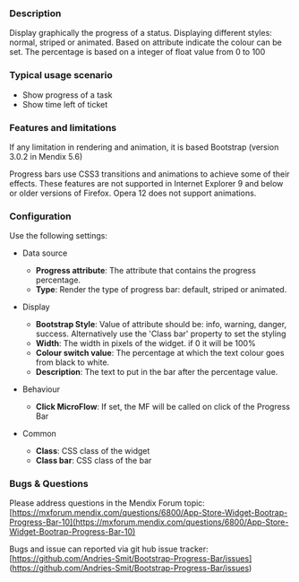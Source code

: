 ### Description

Display graphically the progress of a status. Displaying different styles: normal, striped or animated. Based on attribute indicate the colour can be set. The percentage is based on a integer of float value from 0 to 100

### Typical usage scenario

 * Show progress of a task
 * Show time left of ticket

### Features and limitations

If any limitation in rendering and animation, it is based Bootstrap (version 3.0.2 in Mendix 5.6)

Progress bars use CSS3 transitions and animations to achieve some of their effects. These features are not supported in Internet Explorer 9 and below or older versions of Firefox. Opera 12 does not support animations.

### Configuration  

Use the following settings:

 * Data source
    * **Progress attribute**: The attribute that contains the progress percentage.
    * **Type**: Render the type of progress bar: default, striped or animated.

 * Display
    * **Bootstrap Style**: Value of attribute should be: info, warning, danger, success. Alternatively use the 'Class bar' property to set the styling
    * **Width**: The width in pixels of the widget. if 0 it will be 100%
    * **Colour switch value**: The percentage at which the text colour goes from black to white.
    * **Description**: The text to put in the bar after the percentage value.

 * Behaviour
    * **Click MicroFlow**: If set, the MF will be called on click of the Progress Bar

 * Common
    * **Class**: CSS class of the widget
    * **Class bar**: CSS class of the bar

### Bugs & Questions

Please address questions in the Mendix Forum topic:
[https://mxforum.mendix.com/questions/6800/App-Store-Widget-Bootrap-Progress-Bar-10](https://mxforum.mendix.com/questions/6800/App-Store-Widget-Bootrap-Progress-Bar-10)

Bugs and issue can reported via git hub issue tracker:
[https://github.com/Andries-Smit/Bootstrap-Progress-Bar/issues] (https://github.com/Andries-Smit/Bootstrap-Progress-Bar/issues)
